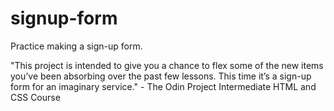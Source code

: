 # signup-form
Practice making a sign-up form. 

"This project is intended to give you a chance to flex some of the new items you’ve been absorbing over the past few lessons. This time it’s a sign-up form for an imaginary service." - The Odin Project Intermediate HTML and CSS Course
